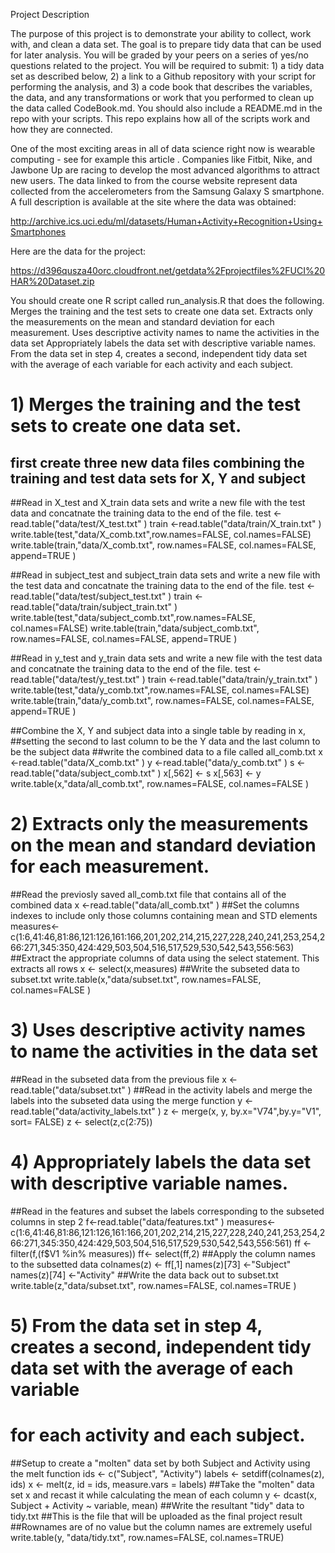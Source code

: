 Project Description

The purpose of this project is to demonstrate your ability to collect, work with, and clean a data set. The goal is to prepare tidy data that can be used for later analysis. You will be graded by your peers on a series of yes/no questions related to the project. You will be required to submit: 1) a tidy data set as described below, 2) a link to a Github repository with your script for performing the analysis, and 3) a code book that describes the variables, the data, and any transformations or work that you performed to clean up the data called CodeBook.md. You should also include a README.md in the repo with your scripts. This repo explains how all of the scripts work and how they are connected.  

One of the most exciting areas in all of data science right now is wearable computing - see for example this article . Companies like Fitbit, Nike, and Jawbone Up are racing to develop the most advanced algorithms to attract new users. The data linked to from the course website represent data collected from the accelerometers from the Samsung Galaxy S smartphone. A full description is available at the site where the data was obtained: 

http://archive.ics.uci.edu/ml/datasets/Human+Activity+Recognition+Using+Smartphones 

Here are the data for the project: 

https://d396qusza40orc.cloudfront.net/getdata%2Fprojectfiles%2FUCI%20HAR%20Dataset.zip 

You should create one R script called run_analysis.R that does the following. 
Merges the training and the test sets to create one data set.
Extracts only the measurements on the mean and standard deviation for each measurement. 
Uses descriptive activity names to name the activities in the data set
Appropriately labels the data set with descriptive variable names. 
From the data set in step 4, creates a second, independent tidy data set with the average of each variable for each activity and each subject.


# 1) Merges the training and the test sets to create one data set.

## first create three new data files combining the training and test data sets for X, Y and subject

##Read in X_test and X_train data sets and write a new file with the test data and concatnate the training data to the end of the file.
test <-read.table("data/test/X_test.txt" )
train <-read.table("data/train/X_train.txt" )
write.table(test,"data/X_comb.txt",row.names=FALSE, col.names=FALSE)
write.table(train,"data/X_comb.txt", row.names=FALSE, col.names=FALSE, append=TRUE )

##Read in subject_test and subject_train data sets and write a new file with the test data and concatnate the training data to the end of the file.
test <-read.table("data/test/subject_test.txt" )
train <-read.table("data/train/subject_train.txt" )
write.table(test,"data/subject_comb.txt",row.names=FALSE, col.names=FALSE)
write.table(train,"data/subject_comb.txt", row.names=FALSE, col.names=FALSE, append=TRUE )

##Read in y_test and y_train data sets and write a new file with the test data and concatnate the training data to the end of the file.
test <-read.table("data/test/y_test.txt" )
train <-read.table("data/train/y_train.txt" )
write.table(test,"data/y_comb.txt",row.names=FALSE, col.names=FALSE)
write.table(train,"data/y_comb.txt", row.names=FALSE, col.names=FALSE, append=TRUE )

##Combine the X, Y and subject data into a single table by reading in x, 
##setting the second to last column to be the Y data and the last column to be the subject data
##write the combined data to a file called all_comb.txt 
x <-read.table("data/X_comb.txt" )
y <-read.table("data/y_comb.txt" )
s <-read.table("data/subject_comb.txt" )
x[,562] <- s
x[,563] <- y
write.table(x,"data/all_comb.txt", row.names=FALSE, col.names=FALSE )

# 2) Extracts only the measurements on the mean and standard deviation for each measurement.
##Read the previosly saved all_comb.txt file that contains all of the combined data
x <-read.table("data/all_comb.txt" )
##Set the columns indexes to include only those columns containing mean and STD elements
measures<- c(1:6,41:46,81:86,121:126,161:166,201,202,214,215,227,228,240,241,253,254,266:271,345:350,424:429,503,504,516,517,529,530,542,543,556:563)
##Extract the appropriate columns of data using the select statement. This extracts all rows
x <- select(x,measures)
##Write the subseted data to subset.txt
write.table(x,"data/subset.txt", row.names=FALSE, col.names=FALSE )

# 3) Uses descriptive activity names to name the activities in the data set
##Read in the subseted data from the previous file
x <-read.table("data/subset.txt" )
##Read in the activity labels and merge the labels into the subseted data using the merge function
y <- read.table("data/activity_labels.txt" )
z <- merge(x, y, by.x="V74",by.y="V1", sort= FALSE)
z <- select(z,c(2:75))

# 4) Appropriately labels the data set with descriptive variable names. 
##Read in the features and subset the labels corresponding to the subseted columns in step 2
f<-read.table("data/features.txt" )
measures<- c(1:6,41:46,81:86,121:126,161:166,201,202,214,215,227,228,240,241,253,254,266:271,345:350,424:429,503,504,516,517,529,530,542,543,556:561)
ff <- filter(f,(f$V1 %in% measures))
ff<- select(ff,2)
##Apply the column names to the subsetted data
colnames(z) <- ff[,1]
names(z)[73] <-"Subject"
names(z)[74] <-"Activity"
##Write the data back out to subset.txt
write.table(z,"data/subset.txt", row.names=FALSE, col.names=TRUE )

# 5) From the data set in step 4, creates a second, independent tidy data set with the average of each variable 
#   for each activity and each subject.
##Setup to create a "molten" data set by both Subject and Activity using the melt function
ids <- c("Subject", "Activity")
labels <- setdiff(colnames(z), ids)
x <- melt(z, id = ids, measure.vars = labels)
##Take the "molten" data set x and recast it while calculating the mean of each column
y <- dcast(x, Subject + Activity ~ variable, mean)
##Write the resultant "tidy" data to tidy.txt
##This is the file that will be uploaded as the final project result
##Rownames are of no value but the column names are extremely useful
write.table(y, "data/tidy.txt", row.names=FALSE, col.names=TRUE)
